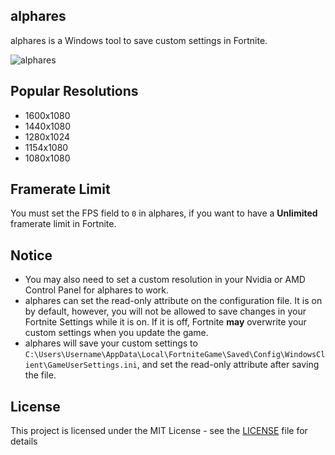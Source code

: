 ## alphares
alphares is a Windows tool to save custom settings in Fortnite.

![alphares](https://raw.githubusercontent.com/braycarlson/alphares/master/alphares/gfx/alphares.png)

## Popular Resolutions
* 1600x1080
* 1440x1080
* 1280x1024
* 1154x1080
* 1080x1080

## Framerate Limit
You must set the FPS field to `0` in alphares, if you want to have a **Unlimited** framerate limit in Fortnite.

## Notice
* You may also need to set a custom resolution in your Nvidia or AMD Control Panel for alphares to work.
* alphares can set the read-only attribute on the configuration file. It is on by default, however, you will not be allowed to save changes in your Fortnite Settings while it is on. If it is off, Fortnite **may** overwrite your custom settings when you update the game.
* alphares will save your custom settings to `C:\Users\Username\AppData\Local\FortniteGame\Saved\Config\WindowsClient\GameUserSettings.ini`, and set the read-only attribute after saving the file.

## License

This project is licensed under the MIT License - see the [LICENSE](LICENSE.md) file for details
